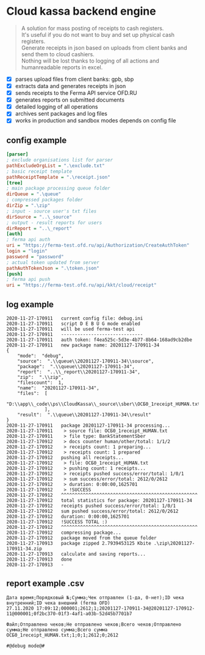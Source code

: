 # Cloud kassa backend engine
> A solution for mass posting of receipts to cash registers.  
> It's useful if you do not want to buy and set up physical cash registers.  
> Generate receipts in json based on uploads from client banks and send them to cloud cashiers.  
> Nothing will be lost thanks to logging of all actions and humanreadable reports in excel.

- [x] parses upload files from client banks: gpb, sbp
- [x] extracts data and generates receipts in json
- [x] sends receipts to the Ferma API service OFD.RU
- [x] generates reports on submitted documents
- [x] detailed logging of all operations
- [x] archives sent packages and log files
- [x] works in production and sandbox modes depends on config file

config example
---
```ini
[parser]
; exclude organisations list for parser
pathExcludeOrgList = ".\exclude.txt"
; basic receipt template
pathReceiptTemplate = ".\receipt.json"
[tree]
; main package processing queue folder
dirQueue = ".\queue"
; compressed packages folder
dirZip = ".\zip"
; input - source user's txt files
dirSource = "..\_source"
; output - result reports for users
dirReport = "..\_report"
[auth]
; ferma api auth
uri = "https://ferma-test.ofd.ru/api/Authorization/CreateAuthToken"
login = "login"
password = "password"
; actual token updated from server
pathAuthTokenJson = ".\token.json"
[push]
; ferma api push
uri = "https://ferma-test.ofd.ru/api/kkt/cloud/receipt"
```
log example
---
```
2020-11-27-170911	current config file: debug.ini
2020-11-27-170911	script D E B U G mode enabled
2020-11-27-170911	will be used ferma-test api
2020-11-27-170911	------------------------------
2020-11-27-170911	auth token: f4ea525c-5d3e-4b77-8b64-168ad9cb2dbe
2020-11-27-170911	new package name: 20201127-170911-34
{
    "mode":  "debug",
    "source":  ".\\queue\\20201127-170911-34\\source",
    "package":  ".\\queue\\20201127-170911-34",
    "report":  "..\\_report\\20201127-170911-34",
    "zip":  ".\\zip",
    "filescount":  1,
    "name":  "20201127-170911-34",
    "files":  [
                  "D:\\app\\_code\\ps\\CloudKassa\\_source\\sber\\ОСБ0_1receipt_HUMAN.txt"
              ],
    "result":  ".\\queue\\20201127-170911-34\\result"
}
2020-11-27-170911	package 20201127-170911-34 processing...
2020-11-27-170911	 > source file: ОСБ0_1receipt_HUMAN.txt
2020-11-27-170911	 > file type: BankStatementSber
2020-11-27-170912	 > docs counter human/other/total: 1/1/2
2020-11-27-170912	 > receipts count: 1 preparing...
2020-11-27-170912	 > receipts count: 1 prepared
2020-11-27-170912	pushing all receipts...
2020-11-27-170912	 > file: ОСБ0_1receipt_HUMAN.txt
2020-11-27-170912	 > pushing count: 1 receipts...
2020-11-27-170912	 > receipts pushed success/error/total: 1/0/1
2020-11-27-170912	 > sum success/error/total: 2612/0/2612
2020-11-27-170912	 > duration: 0:00:00,1625701
2020-11-27-170912	 > !SUCCESS
2020-11-27-170912	^^^^^^^^^^^^^^^^^^^^^^^^^^^^^^^^^^^^^^^^^^^^^^^^^^
2020-11-27-170912	total statistics for package: 20201127-170911-34
2020-11-27-170912	receipts pushed success/error/total: 1/0/1
2020-11-27-170912	sum pushed success/error/total: 2612/0/2612
2020-11-27-170912	duration: 0:00:00,1625701
2020-11-27-170912	!SUCCESS TOTAL :)
2020-11-27-170912	^^^^^^^^^^^^^^^^^^^^^^^^^^^^^^^^^^^^^^^^^^^^^^^^^^
2020-11-27-170912	compressing package...
2020-11-27-170912	package moved from the queue folder
2020-11-27-170913	package zipped 2.7939453125 Kbite .\zip\20201127-170911-34.zip
2020-11-27-170913	calculate and saving reports...
2020-11-27-170913	done
2020-11-27-170913	-
```
report example .csv
---
```
Дата время;Порядковый №;Сумма;Чек отправлен (1-да, 0-нет);ID чека внутренний;ID чека внешний (ferma OFD)
27.11.2020 17:09:12;000001;2612;1;20201127-170911-34@20201127-170912-11@000001;0f2bc370-01f3-4af1-a03b-52d45b7701b7

Файл;Отправлено чеков;Не отправлено чеков;Всего чеков;Отправлено сумма;Не отправлено сумма;Всего сумма
ОСБ0_1receipt_HUMAN.txt;1;0;1;2612;0;2612

#@debug mode@#
```


